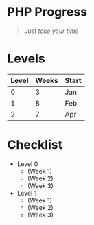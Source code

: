 # PHP Progress
> *Just take your time*

# Levels
| Level | Weeks | Start |
| --- | --- | --- |
| 0 | 3 | Jan |
| 1 | 8 | Feb |
| 2 | 7 | Apr |

# Checklist
- Level 0
  - (Week 1)
  - (Week 2)
  - (Week 3)
- Level 1
  - (Week 1)
  - (Week 2)
  - (Week 3)
